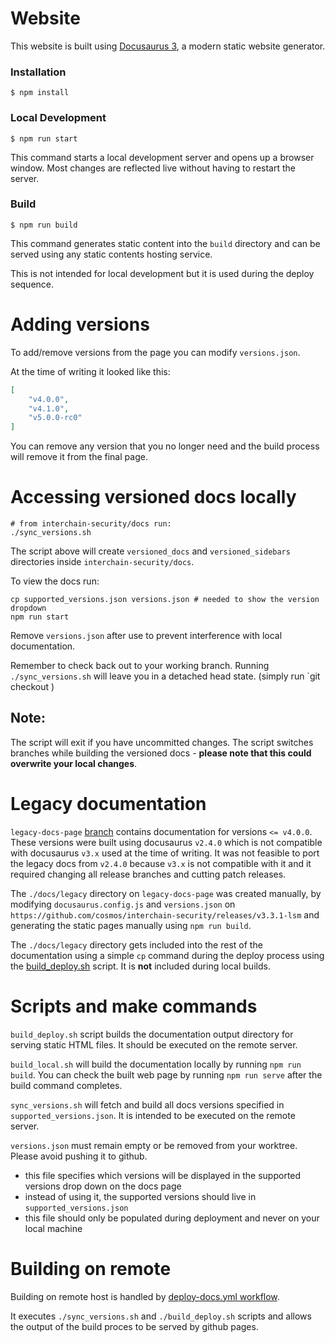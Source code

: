 # Website

This website is built using [Docusaurus 3](https://docusaurus.io/), a modern static website generator.

### Installation

```
$ npm install
```

### Local Development

```
$ npm run start
```

This command starts a local development server and opens up a browser window. Most changes are reflected live without having to restart the server.

### Build

```
$ npm run build
```

This command generates static content into the `build` directory and can be served using any static contents hosting service.

This is not intended for local development but it is used during the deploy sequence.

# Adding versions

To add/remove versions from the page you can modify `versions.json`.

At the time of writing it looked like this:
```json
[
    "v4.0.0",
    "v4.1.0",
    "v5.0.0-rc0"
]
```

You can remove any version that you no longer need and the build process will remove it from the final page.


# Accessing versioned docs locally

```shell
# from interchain-security/docs run:
./sync_versions.sh
```

The script above will create `versioned_docs` and `versioned_sidebars` directories inside `interchain-security/docs`.

To view the docs run:

```shell
cp supported_versions.json versions.json # needed to show the version dropdown
npm run start
```

Remove `versions.json` after use to prevent interference with local documentation.

Remember to check back out to your working branch. Running `./sync_versions.sh` will leave you in a detached head state.
(simply run `git checkout <working-branch>)

## Note:
The script will exit if you have uncommitted changes.
The script switches branches while building the versioned docs - **please note that this could overwrite your local changes**.


# Legacy documentation

`legacy-docs-page` [branch](https://github.com/cosmos/interchain-security/tree/legacy-docs-page) contains documentation for versions `<= v4.0.0`. These versions were built using docusaurus `v2.4.0` which is not compatible with docusaurus `v3.x` used at the time of writing. It was not feasible to port the legacy docs from `v2.4.0` because `v3.x` is not compatible with it and it required changing all release branches and cutting patch releases.

The `./docs/legacy` directory on `legacy-docs-page` was created manually, by modifying `docusaurus.config.js` and `versions.json` on `https://github.com/cosmos/interchain-security/releases/v3.3.1-lsm` and generating the static pages manually using `npm run build`.

The `./docs/legacy` directory gets included into the rest of the documentation using a simple `cp` command during the deploy process using the [build_deploy.sh](./build_deploy.sh) script. It is **not** included during local builds.


# Scripts and make commands

`build_deploy.sh` script builds the documentation output directory for serving static HTML files. It should be executed on the remote server.

`build_local.sh` will build the documentation locally by running `npm run build`. You can check the built web page by running `npm run serve` after the build command completes.

`sync_versions.sh` will fetch and build all docs versions specified in `supported_versions.json`. It is intended to be executed on the remote server.

`versions.json` must remain empty or be removed from your worktree. Please avoid pushing it to github.
* this file specifies which versions will be displayed in the supported versions drop down on the docs page
* instead of using it, the supported versions should live in `supported_versions.json`
* this file should only be populated during deployment and never on your local machine

# Building on remote

Building on remote host is handled by [deploy-docs.yml workflow](.github/workflows/deploy-docs.yml).

It executes `./sync_versions.sh` and `./build_deploy.sh` scripts and allows the output of the build proces to be served by github pages.

